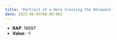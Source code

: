 ```yaml
---
title: 'Portrait of a Hero Crossing the Delaware'
date: 2025-08-05T00:00:00Z
---
```

- **RAP**: 16697
- **Value**: -1
